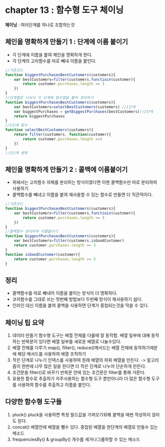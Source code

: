 # chapter 13 : 함수형 도구 체이닝

**체이닝** : 여러단계를 하나로 조합하는것

## 체인을 명확하게 만들기 1 : 단계에 이름 붙이기

- 각 단계에 이름을 붙여 체인을 명확하게 한다.
- 각 단계의 고차함수를 따로 빼내 이름을 붙인다.

```js
//기존코드
function biggestPurchasesBestCustomers(customers){
    var bestCustomers=filter(customers,functioin(customer){
        return customer.purchases.length >= 3
    })
}
//단계별로 나눠서 각 단계에 함수명을 붙여 관리하기
function biggestPurchasesBestCustomers(customers){
    var bestCustomers=selectBestCustomers(customers) //1단계
    var biggestPurchases = getBiggestPurchases(bestCustomers)//2단계
    return biggestPurchases
}
//1단계 함수
function selectBestCustomers(customers){
    return filter(customers, function(customer){
        return customer.purchases.length >=3
    })
}
//2단계 생략
```

## 체인을 명확하게 만들기 2 : 콜백에 이름붙이기

- 위에서는 고차함수 자체를 분리하는 방식이였다면 이젠 콜백함수만 따로 분리하여 사용하기
- 콜백함수를 빼내고 이름을 붙여 재사용할 수 있는 함수로 만들면 더 직관적이다.

```js
//기존코드
function biggestPurchasesBestCustomers(customers){
    var bestCustomers=filter(customers,functioin(customer){
        return customer.purchases.length >= 3
    })
}
//콜백함수 분리하여 이름붙이기
function biggestPurchasesBestCustomers(customers){
    var bestCustomers=filter(customers,isGoodCustomer)
    return customer.purchases.length >= 3
}
function isGoodCustomer(customer){
    return customer.purchases.length >= 3
}
```

## 정리

- 콜백함수를 따로 빼내어 이름을 붙이는 방식이 더 명확하다.
- 코차함수를 그대로 쓰는 첫번째 방법보다 두번째 방식이 재사용하기 쉽다.
- 인라인 대신 이름을 붙여 콜백을 사용하면 단계가 중첩되는것을 막을 수 있다.

## 체이닝 팁 요약

1. 데이터 만들기
   함수형 도구는 배열 전체를 다룰때 잘 동작함.
   배열 일부에 대해 동작하는 반복문이 있다면 배열 일부를 새로운 배열로 나눌수있다.
2. 배열 전체를 다루기
   map(), filter(), reduce()메서드는 배열 전체에 동작하기때문에 해당 메서드를 사용하여 배열 조작하기
3. 작은 단계로 나누기
   인덱스를 사용하여 원래 배열의 하위 배열을 만든다. -> 알고리즘이 한번에 너무 많은 일을 한다면 더 작은 단계로 나누어 단순하게 만든다.
4. 조건문을 filter()로 바꾸기
   반복문 안에 있는 조건문은 filter를 통해 거른다.
5. 유용한 함수로 추출하기
   자주사용하는 함수형 도구 뿐만아니라 더 많은 함수형 도구를 사용하여 함수를 추출하고 이름을 붙인다.

## 다양한 함수형 도구들

1. pluck()
   pluck을 사용하면 특정 필드값을 가져오기위해 콜백을 매번 작성하지 않아도 된다.
2. concat()
   배열안에 배열을 뺄수 있다.
   중첩된 배열을 한단계의 배열로 만들수 있는 메소드
3. frequenciesBy() & groupBy()
   개수를 세거나그룹하할 수 있는 메소드
